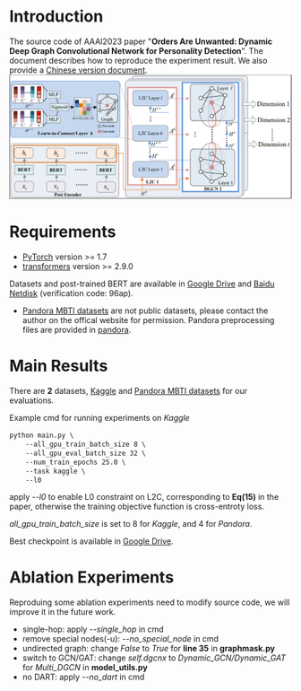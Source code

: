# Introduction

The source code of AAAI2023 paper "**Orders Are Unwanted: Dynamic Deep Graph Convolutional Network for Personality Detection**". The document describes how to reproduce the experiment result. We also provide a [Chinese version document](Readme_zh.md).![1669439411191](image/Readme/1669439411191.png)

# Requirements

* [PyTorch](http://pytorch.org/) version >= 1.7
* [transformers](https://huggingface.co/docs/transformers/) version >= 2.9.0

Datasets and post-trained BERT are available in [Google Drive](https://drive.google.com/file/d/1wMB7jNhve2KJaoaFuX2o0JtDjH8wZ0CM/view?usp=share_link) and
[Baidu Netdisk](https://pan.baidu.com/s/1jURrE_XOWDOcoET7gN96Aw) (verification code: 96ap).
* [Pandora MBTI datasets](https://psy.takelab.fer.hr/datasets/all/pandora/) are not public datasets, please contact the author on the offical website for permission. Pandora preprocessing files are provided in [pandora](pandora).

# Main Results

There are **2** datasets, [Kaggle](https://www.kaggle.com/datasnaek/mbti-type) and [Pandora MBTI datasets](https://psy.takelab.fer.hr/datasets/all/pandora/) for our evaluations.

Example cmd for running experiments on *Kaggle*

```shell
python main.py \
    --all_gpu_train_batch_size 8 \
    --all_gpu_eval_batch_size 32 \
    --num_train_epochs 25.0 \
    --task kaggle \
    --l0
```

apply *--l0* to enable L0 constraint on L2C, corresponding to **Eq(15)** in the paper, otherwise the training objective function is cross-entroty loss.

*all_gpu_train_batch_size* is set to 8 for *Kaggle*, and 4 for *Pandora*.

Best checkpoint is available in [Google Drive](https://drive.google.com/file/d/1EtkuvwLVGrnAusInltFKQoMvgC_9Wjxf/view?usp=share_link).

# Ablation Experiments

Reproduing some ablation experiments need to modify source code, we will improve it in the future work.

* single-hop: apply *--single_hop* in cmd
* remove special nodes(-u): *--no_special_node* in cmd
* undirected graph: change *False* to *True* for **line 35** in **graphmask.py**
* switch to GCN/GAT: change *self.dgcnx* to *Dynamic_GCN/Dynamic_GAT* for *Multi_DGCN* in **model_utils.py**
* no DART: apply *--no_dart* in cmd
